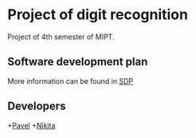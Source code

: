 # Project of digit recognition
Project of 4th semester of MIPT.

## Software development plan
More information can be found in [SDP][]

## Developers
+[Pavel][]
+[Nikita][]

[SDP]: ./SDP/SDP.pdf
[Pavel]: https://github.com/PaulZakharov
[Nikita]: https://github.com/Tismoney
